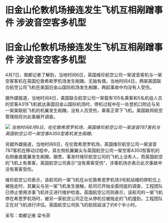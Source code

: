 # 旧金山伦敦机场接连发生飞机互相剐蹭事件 涉波音空客多机型

# 旧金山伦敦机场接连发生飞机互相剐蹭事件 涉波音空客多机型

4月7日，南都记者了解到，当地时间6日，英国维珍航空公司一架波音客机与一架空客客机在英国伦敦希斯罗机场发生剐蹭。无独有偶，当地时间4日，两架美国联合航空公司飞机在美国旧金山国际机场发生剐蹭，两起事故中均没有人受伤。

据外媒报道，当地时间4日，美国联合航空公司一架载有105名乘客和5名机组人员的空客A319飞机抵达美国旧金山国际机场时，停机过程中在一处登机口附近与另一架美联航飞机的机翼发生剐蹭。没有人员受伤，乘客正常下飞机。美国联邦航空管理局将对此事展开调查。

![](https://inews.gtimg.com/om_bt/OaE4VWkAKo2WWAC2yoM5eGq2aEyqf8JMgn2dTu_14cQLwAA/1000)
_当地时间4月6日，在伦敦希思罗机场，英国维珍航空公司一架波音787客机与英国航空公司一架空客A350型客机发生剐蹭。_

另据外媒报道，当地时间6日，在伦敦希思罗机场，英国维珍航空公司一架波音787客机在移动过程中，其左侧机翼翼尖与英国航空公司一架空客A350型客机的右侧垂直尾翼发生剐蹭。据悉，事发时维珍航空公司的飞机上没有人，而英国航空的飞机上有乘客，英国航空公司表示“没有乘客受伤”，涉事机场亦表示此次事故中没有乘客受伤。

维珍航空公司表示，该航司的一架飞机在从伦敦希思罗机场3号航站楼的停机位上被拖走时，其翼尖与另一架飞机发生接触，航司已开始全面彻底的调查，工程团队已停止使用涉事飞机并正进行维护检查。英国航空公司则表示，该航司的一架飞机停在希思罗机场时，被另一家航空公司正在从停机位被拖走的飞机撞到，工程团队正在对飞机进行评估。英国航空公司执飞的航班延误了约6个半小时。

采写：南都记者 梁令菲

